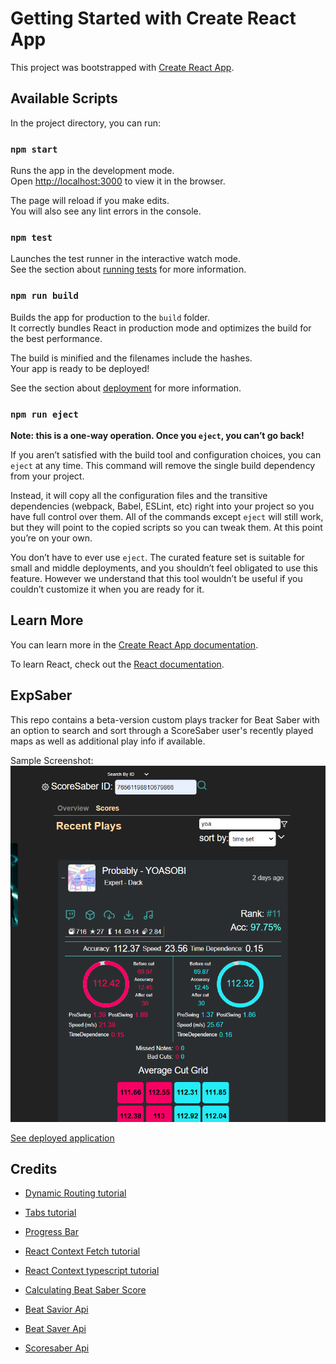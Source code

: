 # Getting Started with Create React App

This project was bootstrapped with [Create React App](https://github.com/facebook/create-react-app).

## Available Scripts

In the project directory, you can run:

### `npm start`

Runs the app in the development mode.\
Open [http://localhost:3000](http://localhost:3000) to view it in the browser.

The page will reload if you make edits.\
You will also see any lint errors in the console.

### `npm test`

Launches the test runner in the interactive watch mode.\
See the section about [running tests](https://facebook.github.io/create-react-app/docs/running-tests) for more information.

### `npm run build`

Builds the app for production to the `build` folder.\
It correctly bundles React in production mode and optimizes the build for the best performance.

The build is minified and the filenames include the hashes.\
Your app is ready to be deployed!

See the section about [deployment](https://facebook.github.io/create-react-app/docs/deployment) for more information.

### `npm run eject`

**Note: this is a one-way operation. Once you `eject`, you can’t go back!**

If you aren’t satisfied with the build tool and configuration choices, you can `eject` at any time. This command will remove the single build dependency from your project.

Instead, it will copy all the configuration files and the transitive dependencies (webpack, Babel, ESLint, etc) right into your project so you have full control over them. All of the commands except `eject` will still work, but they will point to the copied scripts so you can tweak them. At this point you’re on your own.

You don’t have to ever use `eject`. The curated feature set is suitable for small and middle deployments, and you shouldn’t feel obligated to use this feature. However we understand that this tool wouldn’t be useful if you couldn’t customize it when you are ready for it.

## Learn More

You can learn more in the [Create React App documentation](https://facebook.github.io/create-react-app/docs/getting-started).

To learn React, check out the [React documentation](https://reactjs.org/).


## ExpSaber
This repo contains a beta-version custom plays tracker for Beat Saber with an option to search and sort through a ScoreSaber user's recently played maps as well as additional play info if available. 

Sample Screenshot:
![Sample Screenshot](screenshot.png)

[See deployed application](https://exp-saber.netlify.app/)


## Credits
* [Dynamic Routing tutorial](https://programming.vip/docs/using-typescript-to-write-react-router-5.html) 
* [Tabs tutorial](https://medium.com/weekly-webtips/create-basic-tabs-component-react-typescript-231a2327f7b6)
* [Progress Bar](https://dev.to/ramonak/react-how-to-create-a-custom-progress-bar-component-in-5-minutes-2lcl)
* [React Context Fetch tutorial](https://wanago.io/2020/09/28/react-context-api-hooks-typescript/)
* [React Context typescript tutorial](https://codesandbox.io/s/react-ts-complex-context-function-f1cv4?fontsize=14&hidenavigation=1&theme=dark&file=/src/index.tsx:0-1402)


* [Calculating Beat Saber Score](https://www.reddit.com/r/beatsaber/comments/kswak5/how_to_calculate_the_highest_possible_score_of/)

* [Beat Savior Api](https://github.com/Mystogan98/BeatSaviorData)
* [Beat Saver Api](https://api.beatsaver.com/docs/index.html?url=./swagger.json)
* [Scoresaber Api](https://new.scoresaber.com/)
